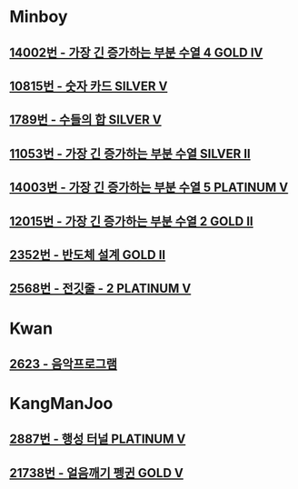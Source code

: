 # Minboy
## [14002번 - 가장 긴 증가하는 부분 수열 4 GOLD IV](https://www.acmicpc.net/problem/14002)
## [10815번 - 숫자 카드 SILVER V](https://www.acmicpc.net/problem/10815)
## [1789번 - 수들의 합 SILVER V](https://www.acmicpc.net/problem/1789)
## [11053번 - 가장 긴 증가하는 부분 수열  SILVER II](https://www.acmicpc.net/problem/11053)
## [14003번 - 가장 긴 증가하는 부분 수열 5 PLATINUM V](https://www.acmicpc.net/problem/14003)
## [12015번 - 가장 긴 증가하는 부분 수열 2 GOLD II](https://www.acmicpc.net/problem/12015)
## [2352번 - 반도체 설계 GOLD II](https://www.acmicpc.net/problem/2352)
## [2568번 - 전깃줄 - 2 PLATINUM V](https://www.acmicpc.net/problem/2568)


# Kwan
## [2623 - 음악프로그램](https://www.acmicpc.net/problem/2623)

# KangManJoo
## [2887번 - 행성 터널 PLATINUM V](https://www.acmicpc.net/problem/2887)
## [21738번 - 얼음깨기 펭귄 GOLD V](https://www.acmicpc.net/problem/21738)



